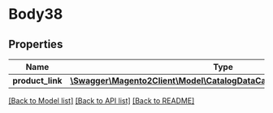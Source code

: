 # Body38

## Properties
Name | Type | Description | Notes
------------ | ------------- | ------------- | -------------
**product_link** | [**\Swagger\Magento2Client\Model\CatalogDataCategoryProductLinkInterface**](CatalogDataCategoryProductLinkInterface.md) |  | 

[[Back to Model list]](../README.md#documentation-for-models) [[Back to API list]](../README.md#documentation-for-api-endpoints) [[Back to README]](../README.md)


